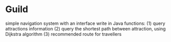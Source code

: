 # Guild
simple navigation system with an interface
write in Java
functions: 
(1) query attractions information
(2) query the shortest path between attraction, using Dijkstra algorithm
(3) recommended route for travellers
